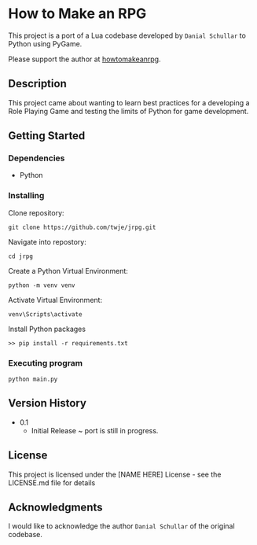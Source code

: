 # How to Make an RPG

This project is a port of a Lua codebase developed by `Danial Schullar` to Python using PyGame.

Please support the author at [howtomakeanrpg](https://howtomakeanrpg.com/).

## Description

This project came about wanting to learn best practices for a developing a Role Playing Game and testing the limits of Python for game development.

## Getting Started

### Dependencies

* Python

### Installing

Clone repository:
```
git clone https://github.com/twje/jrpg.git
```

Navigate into repostory:
```
cd jrpg
```

Create a Python Virtual Environment:
```
python -m venv venv
```

Activate Virtual Environment:
```
venv\Scripts\activate
```

Install Python packages
```
>> pip install -r requirements.txt
```

### Executing program

```
python main.py
```

## Version History

* 0.1
    * Initial Release ~ port is still in progress.

## License

This project is licensed under the [NAME HERE] License - see the LICENSE.md file for details

## Acknowledgments

I would like to acknowledge the author `Danial Schullar` of the original codebase.